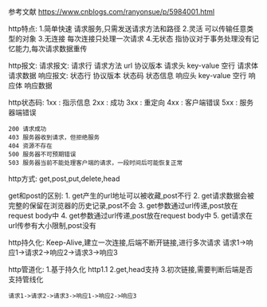 参考文献
    https://www.cnblogs.com/ranyonsue/p/5984001.html
    
http特点:
    1.简单快速 请求服务,只需发送请求方法和路径
    2.灵活 可以传输任意类型的对象
    3.无连接 每次连接只处理一次请求
    4.无状态 指协议对于事务处理没有记忆能力,每次请求数据重传
    
http报文:
    请求报文:
        请求行 请求方法 url 协议版本
        请求头  key-value
        空行
        请求体 请求数据
    响应报文:
        状态行 协议版本 状态码 状态信息
        响应头 key-value 
        空行
        响应体 响应数据

http状态码:
    1xx : 指示信息
    2xx : 成功
    3xx : 重定向
    4xx : 客户端错误
    5xx : 服务器端错误

    200 请求成功
    403 服务器收到请求，但拒绝服务
    404 资源不存在
    500 服务器不可预期错误
    503 服务器当前不能处理客户端的请求，一段时间后可能恢复正常

http方式:
    get,post,put,delete,head

get和post的区别:
    1. get产生的url地址可以被收藏,post不行
    2. get请求数据会被完整的保留在浏览器的历史记录,post不会
    3. get参数通过url传递,post放在request body中
    4. get参数通过url传递,post放在request body中
    5. get请求在url传参有大小限制,post没有
    

http持久化:
    Keep-Alive,建立一次连接,后端不断开链接,进行多次请求
    请求1->响应1->请求2->响应2->请求3->响应3

http管道化:
    1.基于持久化 http1.1
    2.get,head支持
    3.初次链接,需要判断后端是否支持管线化
    
    请求1->请求2->请求3->响应1->响应2->响应3








